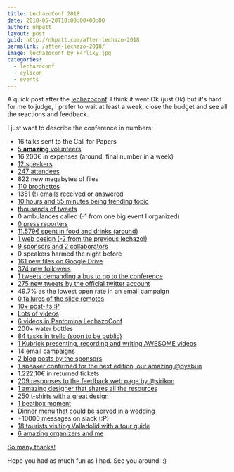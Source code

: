 ```yaml
---
title: LechazoConf 2018
date: 2018-05-20T10:00:00+00:00
author: nhpatt
layout: post
guid: http://nhpatt.com/after-lechazo-2018
permalink: /after-lechazo-2018/
image: lechazoconf by k4rliky.jpg
categories:
  - lechazoconf
  - cylicon
  - events
---
```


A quick post after the [lechazoconf](https://lechazoconf.com). I think it went Ok (just Ok) but it's hard for me to judge, I prefer to wait at least a week, close the budget and see all the reactions and feedback.

I just want to describe the conference in numbers:

* 16 talks sent to the Call for Papers
* <a href="https://twitter.com/lechazoconf/lists/voluntarios-2018/members" target="_blank">5 **amazing** volunteers</a>
* 16.200€ in expenses (around, final number in a week)
* <a href="https://lechazoconf.com/#our_speakers" target="_blank">12 speakers</a>
* <a href="https://www.ticketea.com/entradas-conferencia-lechazoconf/" target="_blank">247 attendees</a>
* 822 new megabytes of files
* <a href="https://photos.app.goo.gl/1vpHyBuMeFVOIPgy2" target="_blank">110 brochettes</a>
* <a href="mailto:lechazoconf@gmail.com">1351 (!) emails received or answered</a>
* <a href="http://www.trendinalia.com/twitter-trending-topics/spain/spain-180519.html" target="_blank">10 hours and 55 minutes being trending topic</a>
* <a href="https://twitter.com/hashtag/lechazoconf?f=tweets&vertical=default" target="_blank">thousands of tweets</a>
* 0 ambulances called (-1 from one big event I organized)
* <a href="https://www.google.es/search?q=lechazoconf&source=lnms&tbm=nws&sa=X&ved=0ahUKEwilheWy2pfbAhWIPxQKHWg4CeIQ_AUIDSgE&biw=1002&bih=803" target="_blank">0 press reporters</a>
* <a href="https://trello-attachments.s3.amazonaws.com/5980d456f9545d759c914430/5980da62b71e7d9912092ba8/c16aa748f56d111dcd33fc9f05e1b742/Aperitivos_1-2_SAE_2018.pdf" target="_blank">11.579€ spent in food and drinks (around)</a>
* <a href="https://drive.google.com/open?id=0B705TXg4WsnwZk8ta3FjTGg5Z1E" target="_blank">1 web design (-2 from the previous lechazo!)</a>
* <a href="https://lechazoconf.com/#partners" target="_blank">9 sponsors and 2 collaborators</a>
* 0 speakers harmed the night before
* <a href="../images/lechazo_drive.png" target="_blank">161 new files on Google Drive</a>
* <a href="https://twitter.com/lechazoconf/followers" target="_blank">374 new followers</a>
* <a href="https://twitter.com/rlbisbe/status/997730814602313728" target="_blank">1 tweets demanding a bus to go to the conference</a>
* <a href="https://twitter.com/lechazoconf" target="_blank">275 new tweets by the official twitter account</a>
* 49.7% as the lowest open rate in an email campaign
* <a href="https://twitter.com/LuciaMaestro/status/997752942328508417" target="_blank">0 failures of the slide remotes</a>
* <a href="https://photos.app.goo.gl/cRy42hSAbjyyuiBM6" target="_blank">10+ post-its :P</a>
* <a href="https://twitter.com/search?f=videos&vertical=default&q=lechazoconf&src=typd" target="_blank">Lots of videos</a>
* <a href="http://youtube.com/lechazoconf" target="_blank">6 videos in Pantomina LechazoConf</a>
* 200+ water bottles
* <a href="../images/lechazo2018_trello.png" target="_blank">84 tasks in trello (soon to be public)</a>
* <a href="https://pbs.twimg.com/media/Ddiz3OtV0AA_ydl.jpg:large" target="_blank">1 Kubrick presenting, recording and writing AWESOME videos</a>
* <a href="../images/lechazo2018_mailchimp.png" target="_blank">14 email campaigns</a>
* <a href="https://lechazoconf.com/#blog" target="_blank">2 blog posts by the sponsors</a>
* <a href="https://twitter.com/ntncarlon/status/998635356936433665" target="_blank">1 speaker confirmed for the next edition, our amazing @oyabun</a>
* 1.222,10€ in returned tickets
* <a href="https://feedback.lechazoconf.com/" target="_blank">209 responses to the feedback web page by @sirikon</a>
* <a href="https://twitter.com/maduil/status/998238006799687680" target="_blank">1 amazing designer that shares all the resources</a>
* <a href="https://twitter.com/nachocoloma/status/997743303004164096" target="_blank">250 t-shirts with a great design</a>
* <a href="https://twitter.com/k4rliky/status/997871093246578689" target="_blank">1 beatbox moment</a>
* <a href="https://gm1.ggpht.com/swtULGxMTLZ1qXhW66_jEyQtZGOYDBkPGb_lYldaboA_ZqJDLb4AVZXOYn7Dxk0QsigZY_MBBpTbsdIAR9_jJgpURiihkh4vJYJMLTWyh2r_8Tq8wKzgdN7XWxZ2EW-UsIu1NHg3FTwlyaP5w_AACucdgdUrT7wisXQuQj5Bfn5YdNnjdD24ualLrEt4nNBeY5FWOtWqSKPycxJOhffEGs8B7-IZfJ0bXRGpaD0g81M8r15kYS0SoFtfHjtHPDzInQW-lKJOLEGc-sxLrDOkMRR6pPU13-jRceu2Ut4XNfesxucxdVnbGJMb4CwULqMHwK1FLYshhP2SKGjxoGIZbfPW0tyKCPX4qgxByQGs3pkOocnZvPZ8k6nlZ5fP4tV0vb0zN9avf_c9bdBY8GBZBoBRFhK8hZWKikuh2m9rkvxvy3Bniy2-q3Pt_IFmXaFQoiakh7LZqNVVMxw73BhZbkWkDb4WGaUoDYCHNhNSpu5Dr_4Kish24U9GopCvyXC_neaE3hLgMYQKIkKrfEel_RhBNIKJnwrlAO7LNN4gTbJNQZZMGRE-TvJPNfiIDjORbIZJTj4QYCAm4nwvc78CN4S-TAmX4p-pO31lZqKL_q-cAUzQGAzHESOxECj4szyPL7ozGsCFzomADLB6qajJt0cy3dHyJZzcajxVt6Rd-3R2gs_Dc0gLPWEdyiI2AA=w2028-h3984-l75-ft" target="_blank">Dinner menu that could be served in a wedding</a>
* +10000 messages on slack (:P)
* <a href="http://www.info.valladolid.es/los-10-imprescindibles" target="_blank">18 tourists visiting Valladolid with a tour guide</a>
* <a href="https://twitter.com/kairos_ds/status/997905787237404672" target="_blank">6 amazing organizers and me</a>

<a href="https://photos.app.goo.gl/uWGwh5RUJzIgwZfy1" target="_blank">So many thanks!</a>

Hope you had as much fun as I had. See you around! :)